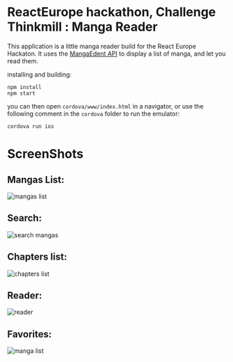 # ReactEurope hackathon, Challenge Thinkmill : Manga Reader

This application is a little manga reader build for the React Europe Hackaton.
It uses the [MangaEdent API](http://www.mangaeden.com/api/) to display a list of manga, and let you read them.

installing and building: 
```
npm install
npm start
```

you can then open `cordova/www/index.html` in a navigator, or use  the following comment in the `cordova` folder to run the emulator: 
```
cordova run ios
```

# ScreenShots

## Mangas List: 
![mangas list](https://raw.githubusercontent.com/fdecampredon/hackathon/master/screenshots/manga-list.png)

## Search: 
![search mangas](https://raw.githubusercontent.com/fdecampredon/hackathon/master/screenshots/search.png)

## Chapters list: 
![chapters list](https://raw.githubusercontent.com/fdecampredon/hackathon/master/screenshots/chapter-list.png)

## Reader: 
![reader](https://raw.githubusercontent.com/fdecampredon/hackathon/master/screenshots/reader.png)

## Favorites: 
![manga list](https://raw.githubusercontent.com/fdecampredon/hackathon/master/screenshots/favorites.png)

